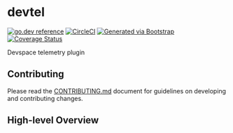 # devtel

[![go.dev reference](https://img.shields.io/badge/go.dev-reference-007d9c?logo=go&logoColor=white)](https://pkg.go.dev/github.com/getoutreach/devtel)
[![CircleCI](https://circleci.com/gh/getoutreach/devtel.svg?style=shield&circle-token=2b5e5793e375e5a6ddf98251848372496e943192)](https://circleci.com/gh/getoutreach/devtel)
[![Generated via Bootstrap](https://img.shields.io/badge/Outreach-Bootstrap-%235951ff)](https://github.com/getoutreach/bootstrap)
[![Coverage Status](https://coveralls.io/repos/github/getoutreach/devtel/badge.svg?branch=main)](https://coveralls.io/github//getoutreach/devtel?branch=main)

Devspace telemetry plugin

## Contributing

Please read the [CONTRIBUTING.md](CONTRIBUTING.md) document for guidelines on developing and contributing changes.

## High-level Overview

<!--- Block(overview) -->

<!--- EndBlock(overview) -->
